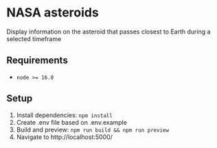 # NASA asteroids

Display information on the asteroid that passes closest to Earth during a selected timeframe

## Requirements
- `node >= 16.0`

## Setup
1. Install dependencies: `npm install`
2. Create .env file based on .env.example
3. Build and preview: `npm run build && npm run preview`
4. Navigate to http://localhost:5000/